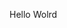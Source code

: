 Hello Wolrd











































































































































































































































































































































































































































































































































































































































































































































































































































































































































































































































































































































































































































































































































































































































































































































































































































































































































































































































































































































































































































































































































































































































































































































































































































































































































































































































































































































































































































































































































































































































































































































































































































































































































































































































































































































































































































































































































































































































































































































































































































































































































































































































































































































































































































































































































































































































































































































































































































































































































































































































































































































































































































































































































































































































































































